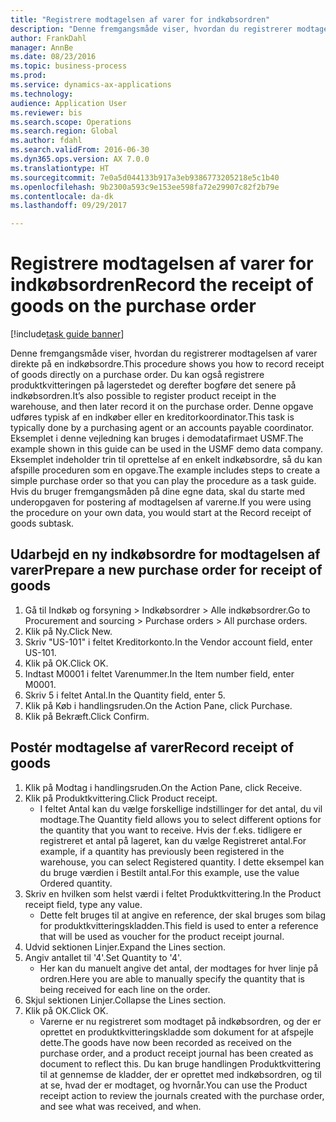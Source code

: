 ```yaml
--- 
title: "Registrere modtagelsen af varer for indkøbsordren"
description: "Denne fremgangsmåde viser, hvordan du registrerer modtagelsen af varer direkte på en indkøbsordre."
author: FrankDahl
manager: AnnBe
ms.date: 08/23/2016
ms.topic: business-process
ms.prod: 
ms.service: dynamics-ax-applications
ms.technology: 
audience: Application User
ms.reviewer: bis
ms.search.scope: Operations
ms.search.region: Global
ms.author: fdahl
ms.search.validFrom: 2016-06-30
ms.dyn365.ops.version: AX 7.0.0
ms.translationtype: HT
ms.sourcegitcommit: 7e0a5d044133b917a3eb9386773205218e5c1b40
ms.openlocfilehash: 9b2300a593c9e153ee598fa72e29907c82f2b79e
ms.contentlocale: da-dk
ms.lasthandoff: 09/29/2017

---
```

# <a name="record-the-receipt-of-goods-on-the-purchase-order"></a><span data-ttu-id="f7d22-103">Registrere modtagelsen af varer for indkøbsordren</span><span class="sxs-lookup"><span data-stu-id="f7d22-103">Record the receipt of goods on the purchase order</span></span>

[!include[task guide banner](../../includes/task-guide-banner.md)]

<span data-ttu-id="f7d22-104">Denne fremgangsmåde viser, hvordan du registrerer modtagelsen af varer direkte på en indkøbsordre.</span><span class="sxs-lookup"><span data-stu-id="f7d22-104">This procedure shows you how to record receipt of goods directly on a purchase order.</span></span> <span data-ttu-id="f7d22-105">Du kan også registrere produktkvitteringen på lagerstedet og derefter bogføre det senere på indkøbsordren.</span><span class="sxs-lookup"><span data-stu-id="f7d22-105">It’s also possible to register product receipt in the warehouse, and then later record it on the purchase order.</span></span> <span data-ttu-id="f7d22-106">Denne opgave udføres typisk af en indkøber eller en kreditorkoordinator.</span><span class="sxs-lookup"><span data-stu-id="f7d22-106">This task is typically done by a purchasing agent or an accounts payable coordinator.</span></span> <span data-ttu-id="f7d22-107">Eksemplet i denne vejledning kan bruges i demodatafirmaet USMF.</span><span class="sxs-lookup"><span data-stu-id="f7d22-107">The example shown in this guide can be used in the USMF demo data company.</span></span> <span data-ttu-id="f7d22-108">Eksemplet indeholder trin til oprettelse af en enkelt indkøbsordre, så du kan afspille proceduren som en opgave.</span><span class="sxs-lookup"><span data-stu-id="f7d22-108">The example includes steps to create a simple purchase order so that you can play the procedure as a task guide.</span></span> <span data-ttu-id="f7d22-109">Hvis du bruger fremgangsmåden på dine egne data, skal du starte med underopgaven for postering af modtagelsen af varerne.</span><span class="sxs-lookup"><span data-stu-id="f7d22-109">If you were using the procedure on your own data, you would start at the Record receipt of goods subtask.</span></span>


## <a name="prepare-a-new-purchase-order-for-receipt-of-goods"></a><span data-ttu-id="f7d22-110">Udarbejd en ny indkøbsordre for modtagelsen af varer</span><span class="sxs-lookup"><span data-stu-id="f7d22-110">Prepare a new purchase order for receipt of goods</span></span>
1. <span data-ttu-id="f7d22-111">Gå til Indkøb og forsyning > Indkøbsordrer > Alle indkøbsordrer.</span><span class="sxs-lookup"><span data-stu-id="f7d22-111">Go to Procurement and sourcing > Purchase orders > All purchase orders.</span></span>
2. <span data-ttu-id="f7d22-112">Klik på Ny.</span><span class="sxs-lookup"><span data-stu-id="f7d22-112">Click New.</span></span>
3. <span data-ttu-id="f7d22-113">Skriv "US-101" i feltet Kreditorkonto.</span><span class="sxs-lookup"><span data-stu-id="f7d22-113">In the Vendor account field, enter US-101.</span></span>
4. <span data-ttu-id="f7d22-114">Klik på OK.</span><span class="sxs-lookup"><span data-stu-id="f7d22-114">Click OK.</span></span>
5. <span data-ttu-id="f7d22-115">Indtast M0001 i feltet Varenummer.</span><span class="sxs-lookup"><span data-stu-id="f7d22-115">In the Item number field, enter M0001.</span></span>
6. <span data-ttu-id="f7d22-116">Skriv 5 i feltet Antal.</span><span class="sxs-lookup"><span data-stu-id="f7d22-116">In the Quantity field, enter 5.</span></span>
7. <span data-ttu-id="f7d22-117">Klik på Køb i handlingsruden.</span><span class="sxs-lookup"><span data-stu-id="f7d22-117">On the Action Pane, click Purchase.</span></span>
8. <span data-ttu-id="f7d22-118">Klik på Bekræft.</span><span class="sxs-lookup"><span data-stu-id="f7d22-118">Click Confirm.</span></span>

## <a name="record-receipt-of-goods"></a><span data-ttu-id="f7d22-119">Postér modtagelse af varer</span><span class="sxs-lookup"><span data-stu-id="f7d22-119">Record receipt of goods</span></span>
1. <span data-ttu-id="f7d22-120">Klik på Modtag i handlingsruden.</span><span class="sxs-lookup"><span data-stu-id="f7d22-120">On the Action Pane, click Receive.</span></span>
2. <span data-ttu-id="f7d22-121">Klik på Produktkvittering.</span><span class="sxs-lookup"><span data-stu-id="f7d22-121">Click Product receipt.</span></span>
    * <span data-ttu-id="f7d22-122">I feltet Antal kan du vælge forskellige indstillinger for det antal, du vil modtage.</span><span class="sxs-lookup"><span data-stu-id="f7d22-122">The Quantity field allows you to select different options for the quantity that you want to receive.</span></span> <span data-ttu-id="f7d22-123">Hvis der f.eks. tidligere er registreret et antal på lageret, kan du vælge Registreret antal.</span><span class="sxs-lookup"><span data-stu-id="f7d22-123">For example, if a quantity has previously been registered in the warehouse, you can select Registered quantity.</span></span>  <span data-ttu-id="f7d22-124">I dette eksempel kan du bruge værdien i Bestilt antal.</span><span class="sxs-lookup"><span data-stu-id="f7d22-124">For this example, use the value Ordered quantity.</span></span>   
3. <span data-ttu-id="f7d22-125">Skriv en hvilken som helst værdi i feltet Produktkvittering.</span><span class="sxs-lookup"><span data-stu-id="f7d22-125">In the Product receipt field, type any value.</span></span>
    * <span data-ttu-id="f7d22-126">Dette felt bruges til at angive en reference, der skal bruges som bilag for produktkvitteringskladden.</span><span class="sxs-lookup"><span data-stu-id="f7d22-126">This field is used to enter a reference that will be used as voucher for the product receipt journal.</span></span>  
4. <span data-ttu-id="f7d22-127">Udvid sektionen Linjer.</span><span class="sxs-lookup"><span data-stu-id="f7d22-127">Expand the Lines section.</span></span>
5. <span data-ttu-id="f7d22-128">Angiv antallet til '4'.</span><span class="sxs-lookup"><span data-stu-id="f7d22-128">Set Quantity to '4'.</span></span>
    * <span data-ttu-id="f7d22-129">Her kan du manuelt angive det antal, der modtages for hver linje på ordren.</span><span class="sxs-lookup"><span data-stu-id="f7d22-129">Here you are able to manually specify the quantity that is being received for each line on the order.</span></span>  
6. <span data-ttu-id="f7d22-130">Skjul sektionen Linjer.</span><span class="sxs-lookup"><span data-stu-id="f7d22-130">Collapse the Lines section.</span></span>
7. <span data-ttu-id="f7d22-131">Klik på OK.</span><span class="sxs-lookup"><span data-stu-id="f7d22-131">Click OK.</span></span>
    * <span data-ttu-id="f7d22-132">Varerne er nu registreret som modtaget på indkøbsordren, og der er oprettet en produktkvitteringskladde som dokument for at afspejle dette.</span><span class="sxs-lookup"><span data-stu-id="f7d22-132">The goods have now been recorded as received on the purchase order, and a product receipt journal has been created as document to reflect this.</span></span> <span data-ttu-id="f7d22-133">Du kan bruge handlingen Produktkvittering til at gennemse de kladder, der er oprettet med indkøbsordren, og til at se, hvad der er modtaget, og hvornår.</span><span class="sxs-lookup"><span data-stu-id="f7d22-133">You can use the Product receipt action to review the journals created with the purchase order, and see what was received, and when.</span></span>  


